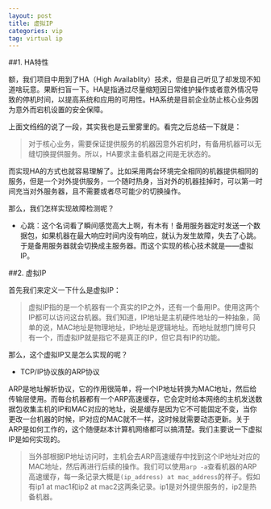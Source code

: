 ```yaml
---
layout: post
title: 虚拟IP
categories: vip
tag: virtual ip
---
```


##1. HA特性

额，我们项目中用到了HA（High Availablity）技术，但是自己听见了却发现不知道啥玩意。果断扫盲一下。HA是指通过尽量缩短因日常维护操作或者意外情况导致的停机时间，以提高系统和应用的可用性。HA系统是目前企业防止核心业务因为意外而宕机设置的安全保障。

上面文绉绉的说了一段，其实我也是云里雾里的。看完之后总结一下就是：

> 对于核心业务，需要保证提供服务的机器因意外宕机时，有备用机器可以无缝切换提供服务。所以，HA要求主备机器之间是无状态的。

而实现HA的方式也就容易理解了。比如采用两台环境完全相同的机器提供相同的服务，但是一个对外提供服务，一个随时热身，当对外的机器挂掉时，可以第一时间充当对外服务器，且不需要或者尽可能少的切换操作。

那么，我们怎样实现故障检测呢？

* 心跳：这个名词看了瞬间感觉高大上啊，有木有！备用服务器定时发送一个数据包，如果机器在最大响应时间内没有响应，就认为发生故障，失去了心跳。于是备用服务器就会切换成主服务器。而这个实现的核心技术就是——虚拟IP。

##2. 虚拟IP

首先我们来定义一下什么是虚拟IP：

> 虚拟IP指的是一个机器有一个真实的IP之外，还有一个备用IP。使用这两个IP都可以访问这台机器。我们知道，IP地址是主机硬件地址的一种抽象，简单的说，MAC地址是物理地址，IP地址是逻辑地址。而地址就想门牌号只有一个，而虚拟IP就是指它不是真正的IP，但它具有IP的功能。

那么，这个虚拟IP又是怎么实现的呢？

* TCP/IP协议族的ARP协议

ARP是地址解析协议，它的作用很简单，将一个IP地址转换为MAC地址，然后给传输层使用。而每台机器都有一个ARP高速缓存，它会定时给本网络的主机发送数据包收集主机的IP和MAC对应的地址，说是缓存是因为它不可能固定不变，当你更改一台机器的时候，IP对应的MAC就不一样，这时候就需要动态更新。关于ARP是如何工作的，这个随便赵本计算机网络都可以搞清楚。我们主要说一下虚拟IP是如何实现的。

> 当外部根据IP地址访问时，主机会去ARP高速缓存中找到这个IP地址对应的MAC地址，然后再进行后续的操作。我们可以使用```arp -a```查看机器的ARP高速缓存，每一条记录大概是```(ip_address) at mac_address```的样子。假如有ip1 at mac1和ip2 at mac2这两条记录。ip1是对外提供服务的，ip2是热备机器。
